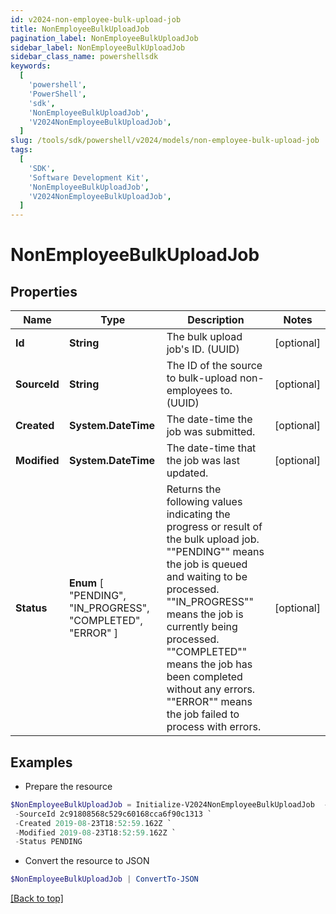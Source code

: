 ```yaml
---
id: v2024-non-employee-bulk-upload-job
title: NonEmployeeBulkUploadJob
pagination_label: NonEmployeeBulkUploadJob
sidebar_label: NonEmployeeBulkUploadJob
sidebar_class_name: powershellsdk
keywords:
  [
    'powershell',
    'PowerShell',
    'sdk',
    'NonEmployeeBulkUploadJob',
    'V2024NonEmployeeBulkUploadJob',
  ]
slug: /tools/sdk/powershell/v2024/models/non-employee-bulk-upload-job
tags:
  [
    'SDK',
    'Software Development Kit',
    'NonEmployeeBulkUploadJob',
    'V2024NonEmployeeBulkUploadJob',
  ]
---
```


# NonEmployeeBulkUploadJob

## Properties

| Name | Type | Description | Notes |
| --- | --- | --- | --- |
| **Id** | **String** | The bulk upload job's ID. (UUID) | [optional] |
| **SourceId** | **String** | The ID of the source to bulk-upload non-employees to. (UUID) | [optional] |
| **Created** | **System.DateTime** | The date-time the job was submitted. | [optional] |
| **Modified** | **System.DateTime** | The date-time that the job was last updated. | [optional] |
| **Status** | **Enum** [ "PENDING", "IN_PROGRESS", "COMPLETED", "ERROR" ] | Returns the following values indicating the progress or result of the bulk upload job. ""PENDING"" means the job is queued and waiting to be processed. ""IN_PROGRESS"" means the job is currently being processed. ""COMPLETED"" means the job has been completed without any errors. ""ERROR"" means the job failed to process with errors. | [optional] |

## Examples

- Prepare the resource

```powershell
$NonEmployeeBulkUploadJob = Initialize-V2024NonEmployeeBulkUploadJob  -Id 2c91808568c529c60168cca6f90cffff `
 -SourceId 2c91808568c529c60168cca6f90c1313 `
 -Created 2019-08-23T18:52:59.162Z `
 -Modified 2019-08-23T18:52:59.162Z `
 -Status PENDING
```

- Convert the resource to JSON

```powershell
$NonEmployeeBulkUploadJob | ConvertTo-JSON
```

[[Back to top]](#)
